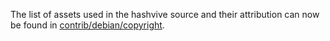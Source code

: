 The list of assets used in the hashvive source and their attribution can now be found in [contrib/debian/copyright](../contrib/debian/copyright).
